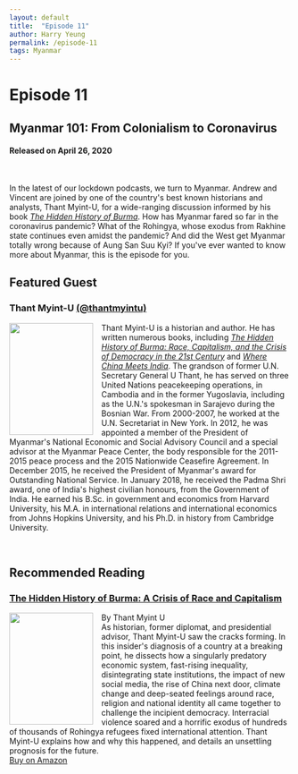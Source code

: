 ```yaml
---
layout: default
title:  "Episode 11"
author: Harry Yeung
permalink: /episode-11
tags: Myanmar
---
```


<head>
  <meta name="twitter:card" content="summary" />
  <meta name="twitter:site" content="@AsiaMattersPod" />
  <meta name="twitter:title" content="Episode 11 | Myanmar 101: From Colonialism to Coronavirus" />
  <meta name="twitter:description" content="In the latest of our lockdown podcasts, we turn to Myanmar. Andrew and Vincent are joined by one of the country's best known historians and analysts, Thant Myint-U, for a wide-ranging discussion informed by his book *The Hidden History of Burma*" />
  <meta name="twitter:image" content="https://user-images.githubusercontent.com/67763587/97117453-1b73b880-16c1-11eb-8dfb-30e8781bf66c.png" />
</head>

# Episode 11
## Myanmar 101: From Colonialism to Coronavirus
#### Released on April 26, 2020

<div id="buzzsprout-player-3517189"></div>
<script src="https://www.buzzsprout.com/699187/3517189-myanmar-101-from-colonialism-to-coronavirus.js?container_id=buzzsprout-player-3517189&player=small" type="text/javascript" charset="utf-8"></script>
<br>

In the latest of our lockdown podcasts, we turn to Myanmar. Andrew and Vincent are joined by one of the country's best known historians and analysts, Thant Myint-U, for a wide-ranging discussion informed by his book [*The Hidden History of Burma*](https://www.amazon.com/gp/product/1324003294/ref=as_li_tl?ie=UTF8&camp=1789&creative=9325&creativeASIN=1324003294&linkCode=as2&tag=asiamatterspo-20&linkId=b015a2babfc96a8cc1dc6d9c5b9bff88). How has Myanmar fared so far in the coronavirus pandemic? What of the Rohingya, whose exodus from Rakhine state continues even amidst the pandemic? And did the West get Myanmar totally wrong because of Aung San Suu Kyi? If you've ever wanted to know more about Myanmar, this is the episode for you.

## Featured Guest

### Thant Myint-U [(@thantmyintu)](https://twitter.com/thantmyintu)

<img src="https://user-images.githubusercontent.com/67763587/94618293-c4b0c580-025f-11eb-9563-d186313005a2.png"
  style="width:150px;height:200px;margin-right:15px;"
  align="left" />
  <p>Thant Myint-U is a historian and author. He has written numerous books, including <a href="https://www.amazon.com/gp/product/1324003294/ref=as_li_tl?ie=UTF8&camp=1789&creative=9325&creativeASIN=1324003294&linkCode=as2&tag=asiamatterspo-20&linkId=b015a2babfc96a8cc1dc6d9c5b9bff88"><i>The Hidden History of Burma: Race, Capitalism, and the Crisis of Democracy in the 21st Century</i></a> and <a href="https://www.amazon.com/gp/product/0374533520/ref=as_li_tl?ie=UTF8&camp=1789&creative=9325&creativeASIN=0374533520&linkCode=as2&tag=asiamatterspo-20&linkId=bfe704c9dd7d856e211b503d1bfa667f"><i>Where China Meets India</i></a>. The grandson of former U.N. Secretary General U Thant, he has served on three United Nations peacekeeping operations, in Cambodia and in the former Yugoslavia, including as the U.N.'s spokesman in Sarajevo during the Bosnian War. From 2000-2007, he worked at the U.N. Secretariat in New York. In 2012, he was appointed a member of the President of Myanmar's National Economic and Social Advisory Council and a special advisor at the Myanmar Peace Center, the body responsible for the 2011-2015 peace process and the 2015 Nationwide Ceasefire Agreement. In December 2015, he received the President of Myanmar's award for Outstanding National Service. In January 2018, he received the Padma Shri award, one of India's highest civilian honours, from the Government of India. He earned his B.Sc. in government and economics from Harvard University, his M.A. in international relations and international economics from Johns Hopkins University, and his Ph.D. in history from Cambridge University.</p>

<br>

## Recommended Reading

### [The Hidden History of Burma: A Crisis of Race and Capitalism](https://www.amazon.com/gp/product/1324003294/ref=as_li_tl?ie=UTF8&camp=1789&creative=9325&creativeASIN=1324003294&linkCode=as2&tag=asiamatterspo-20&linkId=d84b4e13b407b271d77385087871b3a1)

<img src="https://user-images.githubusercontent.com/67763587/95519018-1ef50900-0979-11eb-9160-62d2dc19c28b.png"
  style="width:150px;height:200px;margin-right:15px;"
  align="left" />
  <p>By Thant Myint U
  <br>As historian, former diplomat, and presidential advisor, Thant Myint-U saw the cracks forming. In this insider's diagnosis of a country at a breaking point, he dissects how a singularly predatory economic system, fast-rising inequality, disintegrating state institutions, the impact of new social media, the rise of China next door, climate change and deep-seated feelings around race, religion and national identity all came together to challenge the incipient democracy. Interracial violence soared and a horrific exodus of hundreds of thousands of Rohingya refugees fixed international attention. Thant Myint-U explains how and why this happened, and details an unsettling prognosis for the future.
  <br><a href="https://www.amazon.com/gp/product/1324003294/ref=as_li_tl?ie=UTF8&camp=1789&creative=9325&creativeASIN=1324003294&linkCode=as2&tag=asiamatterspo-20&linkId=d84b4e13b407b271d77385087871b3a1">Buy on Amazon</a></p>
